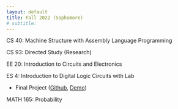 ```yaml
---
layout: default
title: Fall 2022 (Sophomore)
# subtitle:
---
```

CS 40: Machine Structure with Assembly Language Programming  

CS 93: Directed Study (Research)

EE 20: Introduction to Circuits and Electronics  

ES 4: Introduction to Digital Logic Circuits with Lab
- Final Project ([Github](https://github.com/EtHsu0/Tufts_ES4_Final_Project-Snake_game_in_FPGA), [Demo](https://www.youtube.com/watch?v=86ho9ddVpio))

MATH 165: Probability
